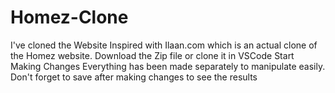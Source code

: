 # Homez-Clone
I've cloned the Website Inspired with Ilaan.com which is an actual clone of the Homez website. 
Download the Zip file or clone it in VSCode
Start Making Changes
Everything has been made separately to manipulate easily.
Don't forget to save after making changes to see the results

